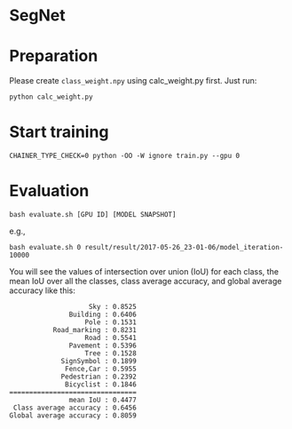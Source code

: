 SegNet
======

# Preparation

Please create `class_weight.npy` using calc_weight.py first. Just run:

```
python calc_weight.py
```

# Start training

```
CHAINER_TYPE_CHECK=0 python -OO -W ignore train.py --gpu 0
```

# Evaluation

```
bash evaluate.sh [GPU ID] [MODEL SNAPSHOT]
```

e.g.,

```
bash evaluate.sh 0 result/result/2017-05-26_23-01-06/model_iteration-10000
```

You will see the values of intersection over union (IoU) for each class,
the mean IoU over all the classes, class average accuracy, and global average
accuracy like this:

```
                    Sky : 0.8525
               Building : 0.6406
                   Pole : 0.1531
           Road_marking : 0.8231
                   Road : 0.5541
               Pavement : 0.5396
                   Tree : 0.1528
             SignSymbol : 0.1899
              Fence,Car : 0.5955
             Pedestrian : 0.2392
              Bicyclist : 0.1846
================================
               mean IoU : 0.4477
 Class average accuracy : 0.6456
Global average accuracy : 0.8059
```
